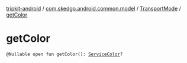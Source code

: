 [tripkit-android](../../index.md) / [com.skedgo.android.common.model](../index.md) / [TransportMode](index.md) / [getColor](./get-color.md)

# getColor

`@Nullable open fun getColor(): `[`ServiceColor`](../../skedgo.tripkit.routing/-service-color/index.md)`?`